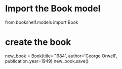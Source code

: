 # Import the Book model
from bookshelf.models import Book

# create the book
new_book = Book(title='1984', author='George Orwell', publication_year=1949)
new_book.save()